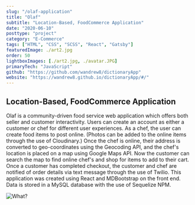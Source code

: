 ```yaml
---
slug: "/olaf-application"
title: "Olaf"
subtitle: "Location-Based, FoodCommerce Application"
date: "2020-06-10"
posttype: "project"
category: "E-Commerce"
tags: ["HTML", "CSS", "SCSS", "React", "Gatsby"]
featuredImage: ./art2.jpg
order: 50
lightboxImages: [./art2.jpg, ./avatar.JPG]
primaryTech: "JavaScript"
github: "https://github.com/wandrew8/dictionaryApp"
website: "https://wandrew8.github.io/dictionaryApp/#/"
---
```


## Location-Based, FoodCommerce Application

Olaf is a community-driven food service web application which offers both seller and customer interactivity. Users can create an account as either a customer or chef for different user experiences. As a chef, the user can create food items to post online. (Photos can be added to the online items through the use of Cloudinary.) Once the chef is online, their address is converted to geo-coordinates using the Geocoding API, and the chef's location is placed on a map using Google Maps API. Now the customer can search the map to find online chef's and shop for items to add to their cart. Once a customer has completed checkout, the customer and chef are notified of order details via text message through the use of Twilio. This application was created using React and MDBootstrap on the front end. Data is stored in a MySQL database with the use of Sequelize NPM.

![What?](./news-collection.gif)
